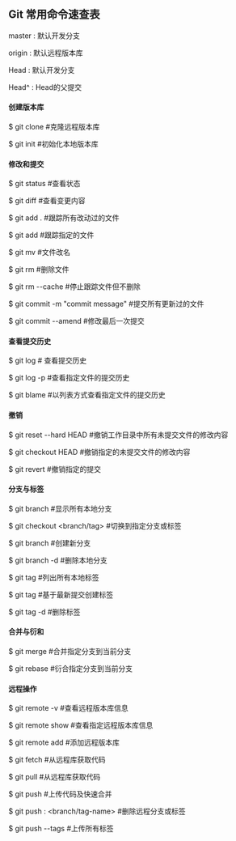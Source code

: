 ## Git 常用命令速查表



master : 默认开发分支

origin : 默认远程版本库

Head  : 默认开发分支

Head^ : Head的父提交



#### 创建版本库

$ git clone <url>   #克隆远程版本库

$ git init	#初始化本地版本库



#### 修改和提交

$ git status	#查看状态

$ git diff	#查看变更内容

$ git add .	#跟踪所有改动过的文件

$ git add <file>	#跟踪指定的文件

$ git mv <old> <new>	#文件改名

$ git rm <file>	#删除文件

$ git rm --cache <file>	#停止跟踪文件但不删除

$ git commit -m "commit message"	#提交所有更新过的文件

$ git commit --amend	#修改最后一次提交



#### 查看提交历史

$ git log	# 查看提交历史

$ git log -p <file>	#查看指定文件的提交历史

$ git blame <file>	#以列表方式查看指定文件的提交历史



#### 撤销

$ git reset --hard HEAD	#撤销工作目录中所有未提交文件的修改内容

$ git checkout HEAD <file>	#撤销指定的未提交文件的修改内容

$ git revert <commit>	#撤销指定的提交



#### 分支与标签

$ git branch	#显示所有本地分支

$ git checkout <branch/tag>	#切换到指定分支或标签

$ git branch <new-branch>	#创建新分支

$ git branch -d <branch>	#删除本地分支

$ git tag	#列出所有本地标签

$ git tag <tagname>	#基于最新提交创建标签

$ git tag -d <tagname>	#删除标签



#### 合并与衍和

$ git merge <branch>	#合并指定分支到当前分支

$ git rebase <branch>	#衍合指定分支到当前分支



#### 远程操作

$ git remote -v	#查看远程版本库信息

$ git remote show <remote>	#查看指定远程版本库信息

$ git remote add <remote> <url>	#添加远程版本库

$ git fetch <remote>	#从远程库获取代码

$ git pull <remote> <branch>	#从远程库获取代码

$ git push <remote><branch>	#上传代码及快速合并

$ git push <remote> : <branch/tag-name>	#删除远程分支或标签

$ git push --tags	#上传所有标签